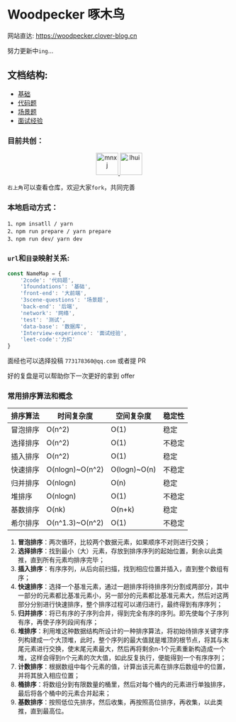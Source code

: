 # Woodpecker 啄木鸟

网站直达: https://woodpecker.clover-blog.cn

努力更新中`ing`...

## 文档结构:
- [基础](/1foundations/index.md)
- [代码题](/2code/index)
- [场景题](/3scene-questions/index.md)
- [面试经验](/Interview-experience/index.md)



### **目前共创：**

<center class ='img'>
    <a href='https://github.com/mnxj' target="_blank">
        <img title="mnxj" alt="mnxj" src="https://avatars.githubusercontent.com/u/63659134?v=4" width="50px">
    </a>
    <a href='https://github.com/lhui' target="_blank">
        <img title="lhui" alt="lhui" src="https://avatars.githubusercontent.com/u/36818242?v=4" width="50px">
    </a>
</center>


`右上角`可以查看仓库，欢迎大家`fork`，共同完善

### **本地启动方式：**
```shell
1、npm insatll / yarn
2、npm run prepare / yarn prepare
3、npm run dev/ yarn dev
```

### `url`和`目录`映射关系:

```javascript
const NameMap = {
    '2code': '代码题',
    '1foundations': '基础',
    'front-end': '大前端',
    '3scene-questions': '场景题',
    'back-end': '后端',
    'network': '网络',
    'test': '测试',
    'data-base': '数据库',
    'Interview-experience': '面试经验',
    'leet-code':'力扣'
}
```

面经也可以选择投稿 `773178360@qq.com` 或者提 PR

好的复盘是可以帮助你下一次更好的拿到 offer


### 常用排序算法和概念
| 排序算法 | 时间复杂度      | 空间复杂度   | 稳定性 |
| -------- | --------------- | ------------ | ------ |
| 冒泡排序 | O(n^2)          | O(1)         | 稳定   |
| 选择排序 | O(n^2)          | O(1)         | 不稳定 |
| 插入排序 | O(n^2)          | O(1)         | 稳定   |
| 快速排序 | O(nlogn)~O(n^2) | O(logn)~O(n) | 不稳定 |
| 归并排序 | O(nlogn)        | O(n)         | 稳定   |
| 堆排序   | O(nlogn)        | O(1)         | 不稳定 |
| 基数排序 | O(nk)           | O(n+k)       | 稳定   |
| 希尔排序 | O(n^1.3)~O(n^2) | O(1)         | 不稳定 |

1. **冒泡排序**：两次循环，比较两个数据元素，如果顺序不对则进行交换； 
2. **选择排序**：找到最小（大）元素，存放到排序序列的起始位置，剩余以此类推，直到所有元素均排序完毕； 
3. **插入排序**：有序序列，从后向前扫描，找到相应位置并插入，直到整个数组有序； 
4. **快速排序**：选择一个基准元素，通过一趟排序将待排序列分割成两部分，其中一部分的元素都比基准元素小，另一部分的元素都比基准元素大，然后对这两部分分别进行快速排序，整个排序过程可以递归进行，最终得到有序序列；
5. **归并排序**：将已有序的子序列合并，得到完全有序的序列。即先使每个子序列有序，再使子序列段间有序； 
6. **堆排序**：利用堆这种数据结构所设计的一种排序算法，将初始待排序关键字序列构建成一个大顶堆，此时，整个序列的最大值就是堆顶的根节点，将其与末尾元素进行交换，使末尾元素最大，然后再将剩余n-1个元素重新构造成一个堆，这样会得到n个元素的次大值，如此反复执行，便能得到一个有序序列； 
7. **计数排序**：根据数组中每个元素的值，计算出该元素在排序后数组中的位置，并将其放入相应位置；
8. **桶排序**：将数组分到有限数量的桶里，然后对每个桶内的元素进行单独排序，最后将各个桶中的元素合并起来； 
9. **基数排序**：按照低位先排序，然后收集，再按照高位排序，再收集，以此类推，直到最高位。